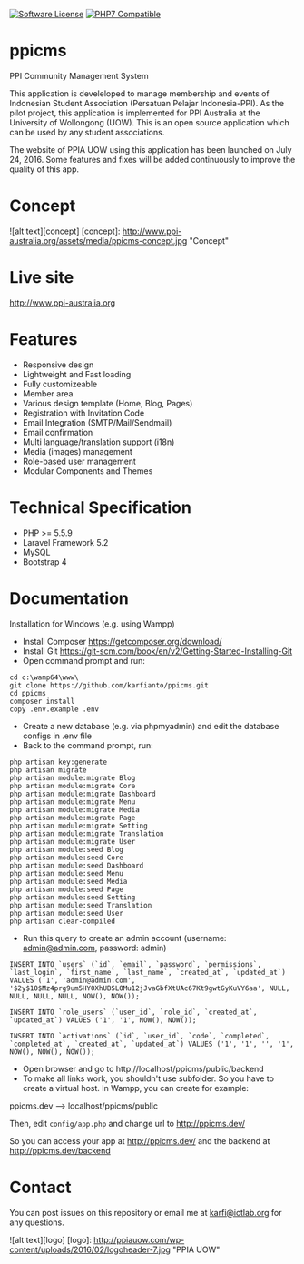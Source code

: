 [![Software License](https://img.shields.io/badge/license-MIT-brightgreen.svg?style=flat-square)](LICENSE.md)
[![PHP7 Compatible](https://img.shields.io/badge/php-7-green.svg?style=flat-square)](https://packagist.org/packages/asgardcms/platform)

# ppicms
PPI Community Management System

This application is develeloped to manage membership and events of Indonesian Student Association (Persatuan Pelajar Indonesia-PPI). As the pilot project, this application is implemented for PPI Australia at the University of Wollongong (UOW). This is an open source application which can be used by any student associations.

The website of PPIA UOW using this application has been launched on July 24, 2016. Some features and fixes will be added continuously to improve the quality of this app. 

# Concept

![alt text][concept]
[concept]: http://www.ppi-australia.org/assets/media/ppicms-concept.jpg "Concept"

# Live site

http://www.ppi-australia.org

# Features

+ Responsive design
+ Lightweight and Fast loading
+ Fully customizeable
+ Member area
+ Various design template (Home, Blog, Pages)
+ Registration with Invitation Code
+ Email Integration (SMTP/Mail/Sendmail)
+ Email confirmation
+ Multi language/translation support (i18n)
+ Media (images) management
+ Role-based user management
+ Modular Components and Themes

# Technical Specification

+ PHP >= 5.5.9
+ Laravel Framework 5.2
+ MySQL
+ Bootstrap 4

# Documentation

Installation for Windows (e.g. using Wampp)

* Install Composer https://getcomposer.org/download/  
* Install Git https://git-scm.com/book/en/v2/Getting-Started-Installing-Git
* Open command prompt and run:

```
cd c:\wamp64\www\
git clone https://github.com/karfianto/ppicms.git
cd ppicms
composer install
copy .env.example .env
```

* Create a new database (e.g. via phpmyadmin) and edit the database configs in .env file
* Back to the command prompt, run:

```
php artisan key:generate
php artisan migrate
php artisan module:migrate Blog
php artisan module:migrate Core
php artisan module:migrate Dashboard
php artisan module:migrate Menu
php artisan module:migrate Media
php artisan module:migrate Page
php artisan module:migrate Setting
php artisan module:migrate Translation
php artisan module:migrate User
php artisan module:seed Blog
php artisan module:seed Core
php artisan module:seed Dashboard
php artisan module:seed Menu
php artisan module:seed Media
php artisan module:seed Page
php artisan module:seed Setting
php artisan module:seed Translation
php artisan module:seed User
php artisan clear-compiled
```

* Run this query to create an admin account (username: admin@admin.com, password: admin)

```
INSERT INTO `users` (`id`, `email`, `password`, `permissions`, `last_login`, `first_name`, `last_name`, `created_at`, `updated_at`) VALUES ('1', 'admin@admin.com', '$2y$10$Mz4prg9um5HY0XhUBSL0Mu12jJvaGbfXtUAc67Kt9gwtGyKuVY6aa', NULL, NULL, NULL, NULL, NOW(), NOW());

INSERT INTO `role_users` (`user_id`, `role_id`, `created_at`, `updated_at`) VALUES ('1', '1', NOW(), NOW());

INSERT INTO `activations` (`id`, `user_id`, `code`, `completed`, `completed_at`, `created_at`, `updated_at`) VALUES ('1', '1', '', '1', NOW(), NOW(), NOW());
```

* Open browser and go to http://localhost/ppicms/public/backend
* To make all links work, you shouldn't use subfolder. So you have to create a virtual host. In Wampp, you can create for example:

ppicms.dev --> localhost/ppicms/public

Then, edit ```config/app.php``` and change url to http://ppicms.dev/ 

So you can access your app at http://ppicms.dev/ and the backend at http://ppicms.dev/backend


# Contact

You can post issues on this repository or email me at <karfi@ictlab.org> for any questions.

![alt text][logo]
[logo]: http://ppiauow.com/wp-content/uploads/2016/02/logoheader-7.jpg "PPIA UOW"
